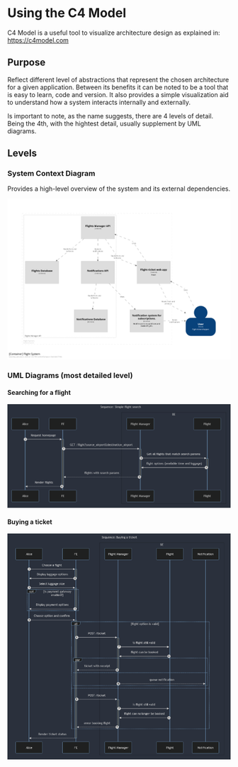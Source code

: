 # Using the C4 Model

C4 Model is a useful tool to visualize architecture design as explained in: https://c4model.com

## Purpose 

Reflect different level of abstractions that represent the chosen architecture for a given application. Between its benefits it can be noted to be a tool that is easy to learn, code and version. It also provides a simple visualization aid to understand how a system interacts internally and externally.

Is important to note, as the name suggests, there are 4 levels of detail. Being the 4th, with the hightest detail, usually supplement by UML diagrams.

## Levels

### System Context Diagram

Provides a high-level overview of the system and its external dependencies.

![Context Diagram](https://github.com/cm0639-group3/architecture/blob/main/doc/context-diagram.png)

### UML Diagrams (most detailed level)

#### Searching for a flight

![Sequence diagram search for a flight](https://github.com/cm0639-group3/architecture/blob/main/doc/uml/sequence.flight-search.png)

#### Buying a ticket

![Sequence diagram buy a ticket](https://github.com/cm0639-group3/architecture/blob/main/doc/uml/sequence.buying-ticket.png)
